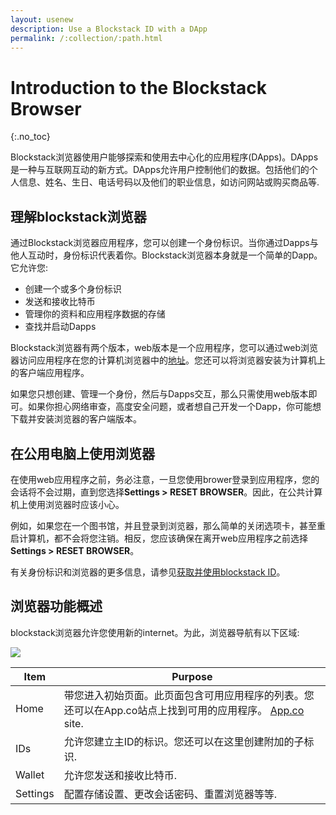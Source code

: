 ```yaml
---
layout: usenew
description: Use a Blockstack ID with a DApp
permalink: /:collection/:path.html
---
```

# Introduction to the Blockstack Browser
{:.no_toc}

Blockstack浏览器使用户能够探索和使用去中心化的应用程序(DApps)。DApps是一种与互联网互动的新方式。DApps允许用户控制他们的数据。包括他们的个人信息、姓名、生日、电话号码以及他们的职业信息，如访问网站或购买商品等.

## 理解blockstack浏览器

通过Blockstack浏览器应用程序，您可以创建一个身份标识。当你通过Dapps与他人互动时，身份标识代表着你。Blockstack浏览器本身就是一个简单的Dapp。它允许您:

* 创建一个或多个身份标识
* 发送和接收比特币
* 管理你的资料和应用程序数据的存储
* 查找并启动Dapps

Blockstack浏览器有两个版本，web版本是一个应用程序，您可以通过web浏览器访问应用程序在您的计算机浏览器中的[地址](https://browser.blockstack.org/)。您还可以将浏览器安装为计算机上的客户端应用程序。

如果您只想创建、管理一个身份，然后与Dapps交互，那么只需使用web版本即可。如果你担心网络审查，高度安全问题，或者想自己开发一个Dapp，你可能想下载并安装浏览器的客户端版本。

## 在公用电脑上使用浏览器

在使用web应用程序之前，务必注意，一旦您使用brower登录到应用程序，您的会话将不会过期，直到您选择**Settings > RESET BROWSER**。因此，在公共计算机上使用浏览器时应该小心。

例如，如果您在一个图书馆，并且登录到浏览器，那么简单的关闭选项卡，甚至重启计算机，都不会将您注销。相反，您应该确保在离开web应用程序之前选择**Settings > RESET BROWSER**。

有关身份标识和浏览器的更多信息，请参见[获取并使用blockstack ID](ids-introduction)。

## 浏览器功能概述

blockstack浏览器允许您使用新的internet。为此，浏览器导航有以下区域:

![](images/navigation-top.png)

<table class="uk-table">
  <thead>
    <th>Item</th>
    <th>Purpose</th>
  </thead>
<tbody>  
<tr>
    <td>Home</td>
    <td>	带您进入初始页面。此页面包含可用应用程序的列表。您还可以在App.co站点上找到可用的应用程序。 <a href="https://app.co/blockstack" target="\_blank">App.co</a> site.</td>
  </tr>
  <tr>
    <td>IDs</td>
    <td>允许您建立主ID的标识。您还可以在这里创建附加的子标识.</td>
  </tr>
  <tr>
    <td>Wallet</td>
    <td>允许您发送和接收比特币.</td>
  </tr>
  <tr>
    <td>Settings</td>
    <td>配置存储设置、更改会话密码、重置浏览器等等.</td>
  </tr>
  </tbody>
</table>
